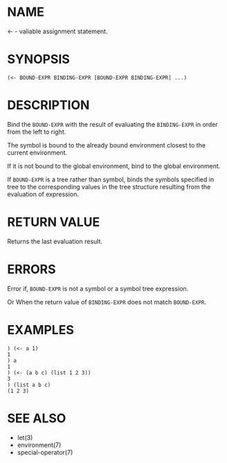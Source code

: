 # NAME
<- - valiable assignment statement.

# SYNOPSIS

    (<- BOUND-EXPR BINDING-EXPR [BOUND-EXPR BINDING-EXPR] ...)

# DESCRIPTION
Bind the `BOUND-EXPR` with the result of evaluating the `BINDING-EXPR` in order from the left to right.

The symbol is bound to the already bound environment closest to the current environment.

If it is not bound to the global environment, bind to the global environment.

If `BOUND-EXPR` is a tree rather than symbol, binds the symbols specified in tree to the corresponding values in the tree structure resulting from the evaluation of expression.

# RETURN VALUE
Returns the last evaluation result.

# ERRORS
Error if, `BOUND-EXPR` is not a symbol or a symbol tree expression.

Or When the return value of `BINDING-EXPR` does not match `BOUND-EXPR`.

# EXAMPLES

    ) (<- a 1)
    1
    ) a
    1
    ) (<- (a b c) (list 1 2 3))
    3
    ) (list a b c)
    (1 2 3)

# SEE ALSO
- let(3)
- environment(7)
- special-operator(7)
